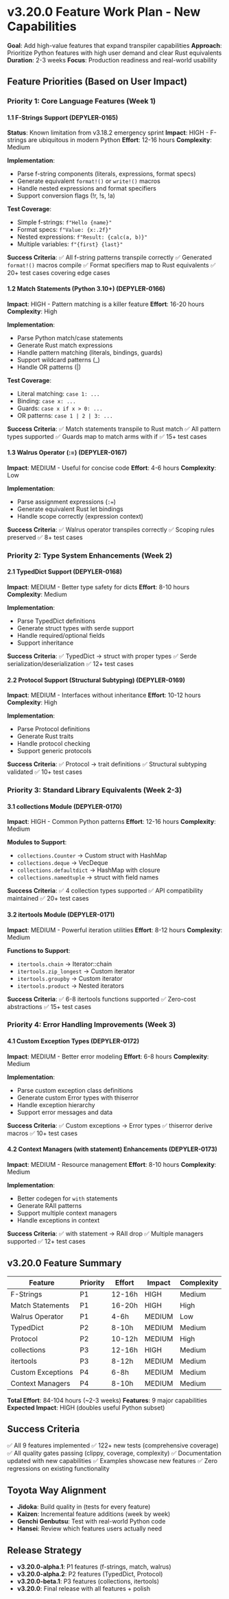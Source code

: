 # v3.20.0 Feature Work Plan - New Capabilities

**Goal**: Add high-value features that expand transpiler capabilities
**Approach**: Prioritize Python features with high user demand and clear Rust equivalents
**Duration**: 2-3 weeks
**Focus**: Production readiness and real-world usability

## Feature Priorities (Based on User Impact)

### Priority 1: Core Language Features (Week 1)

#### 1.1 F-Strings Support (DEPYLER-0165)
**Status**: Known limitation from v3.18.2 emergency sprint
**Impact**: HIGH - F-strings are ubiquitous in modern Python
**Effort**: 12-16 hours
**Complexity**: Medium

**Implementation**:
- Parse f-string components (literals, expressions, format specs)
- Generate equivalent `format!()` or `write!()` macros
- Handle nested expressions and format specifiers
- Support conversion flags (!r, !s, !a)

**Test Coverage**:
- Simple f-strings: `f"Hello {name}"`
- Format specs: `f"Value: {x:.2f}"`
- Nested expressions: `f"Result: {calc(a, b)}"`
- Multiple variables: `f"{first} {last}"`

**Success Criteria**:
✅ All f-string patterns transpile correctly
✅ Generated `format!()` macros compile
✅ Format specifiers map to Rust equivalents
✅ 20+ test cases covering edge cases

#### 1.2 Match Statements (Python 3.10+) (DEPYLER-0166)
**Impact**: HIGH - Pattern matching is a killer feature
**Effort**: 16-20 hours
**Complexity**: High

**Implementation**:
- Parse Python match/case statements
- Generate Rust match expressions
- Handle pattern matching (literals, bindings, guards)
- Support wildcard patterns (_)
- Handle OR patterns (|)

**Test Coverage**:
- Literal matching: `case 1: ...`
- Binding: `case x: ...`
- Guards: `case x if x > 0: ...`
- OR patterns: `case 1 | 2 | 3: ...`

**Success Criteria**:
✅ Match statements transpile to Rust match
✅ All pattern types supported
✅ Guards map to match arms with if
✅ 15+ test cases

#### 1.3 Walrus Operator (:=) (DEPYLER-0167)
**Impact**: MEDIUM - Useful for concise code
**Effort**: 4-6 hours
**Complexity**: Low

**Implementation**:
- Parse assignment expressions (`:=`)
- Generate equivalent Rust let bindings
- Handle scope correctly (expression context)

**Success Criteria**:
✅ Walrus operator transpiles correctly
✅ Scoping rules preserved
✅ 8+ test cases

### Priority 2: Type System Enhancements (Week 2)

#### 2.1 TypedDict Support (DEPYLER-0168)
**Impact**: MEDIUM - Better type safety for dicts
**Effort**: 8-10 hours
**Complexity**: Medium

**Implementation**:
- Parse TypedDict definitions
- Generate struct types with serde support
- Handle required/optional fields
- Support inheritance

**Success Criteria**:
✅ TypedDict → struct with proper types
✅ Serde serialization/deserialization
✅ 12+ test cases

#### 2.2 Protocol Support (Structural Subtyping) (DEPYLER-0169)
**Impact**: MEDIUM - Interfaces without inheritance
**Effort**: 10-12 hours
**Complexity**: High

**Implementation**:
- Parse Protocol definitions
- Generate Rust traits
- Handle protocol checking
- Support generic protocols

**Success Criteria**:
✅ Protocol → trait definitions
✅ Structural subtyping validated
✅ 10+ test cases

### Priority 3: Standard Library Equivalents (Week 2-3)

#### 3.1 collections Module (DEPYLER-0170)
**Impact**: HIGH - Common Python patterns
**Effort**: 12-16 hours
**Complexity**: Medium

**Modules to Support**:
- `collections.Counter` → Custom struct with HashMap
- `collections.deque` → VecDeque
- `collections.defaultdict` → HashMap with closure
- `collections.namedtuple` → struct with field names

**Success Criteria**:
✅ 4 collection types supported
✅ API compatibility maintained
✅ 20+ test cases

#### 3.2 itertools Module (DEPYLER-0171)
**Impact**: MEDIUM - Powerful iteration utilities
**Effort**: 8-12 hours
**Complexity**: Medium

**Functions to Support**:
- `itertools.chain` → Iterator::chain
- `itertools.zip_longest` → Custom iterator
- `itertools.groupby` → Custom iterator
- `itertools.product` → Nested iterators

**Success Criteria**:
✅ 6-8 itertools functions supported
✅ Zero-cost abstractions
✅ 15+ test cases

### Priority 4: Error Handling Improvements (Week 3)

#### 4.1 Custom Exception Types (DEPYLER-0172)
**Impact**: MEDIUM - Better error modeling
**Effort**: 6-8 hours
**Complexity**: Medium

**Implementation**:
- Parse custom exception class definitions
- Generate custom Error types with thiserror
- Handle exception hierarchy
- Support error messages and data

**Success Criteria**:
✅ Custom exceptions → Error types
✅ thiserror derive macros
✅ 10+ test cases

#### 4.2 Context Managers (with statement) Enhancements (DEPYLER-0173)
**Impact**: MEDIUM - Resource management
**Effort**: 8-10 hours
**Complexity**: Medium

**Implementation**:
- Better codegen for `with` statements
- Generate RAII patterns
- Support multiple context managers
- Handle exceptions in context

**Success Criteria**:
✅ with statement → RAII drop
✅ Multiple managers supported
✅ 12+ test cases

## v3.20.0 Feature Summary

| Feature | Priority | Effort | Impact | Complexity |
|---------|----------|--------|--------|------------|
| F-Strings | P1 | 12-16h | HIGH | Medium |
| Match Statements | P1 | 16-20h | HIGH | High |
| Walrus Operator | P1 | 4-6h | MEDIUM | Low |
| TypedDict | P2 | 8-10h | MEDIUM | Medium |
| Protocol | P2 | 10-12h | MEDIUM | High |
| collections | P3 | 12-16h | HIGH | Medium |
| itertools | P3 | 8-12h | MEDIUM | Medium |
| Custom Exceptions | P4 | 6-8h | MEDIUM | Medium |
| Context Managers | P4 | 8-10h | MEDIUM | Medium |

**Total Effort**: 84-104 hours (~2-3 weeks)
**Features**: 9 major capabilities
**Expected Impact**: HIGH (doubles useful Python subset)

## Success Criteria

✅ All 9 features implemented
✅ 122+ new tests (comprehensive coverage)
✅ All quality gates passing (clippy, coverage, complexity)
✅ Documentation updated with new capabilities
✅ Examples showcase new features
✅ Zero regressions on existing functionality

## Toyota Way Alignment

- **Jidoka**: Build quality in (tests for every feature)
- **Kaizen**: Incremental feature additions (week by week)
- **Genchi Genbutsu**: Test with real-world Python code
- **Hansei**: Review which features users actually need

## Release Strategy

- **v3.20.0-alpha.1**: P1 features (f-strings, match, walrus)
- **v3.20.0-alpha.2**: P2 features (TypedDict, Protocol)
- **v3.20.0-beta.1**: P3 features (collections, itertools)
- **v3.20.0**: Final release with all features + polish
